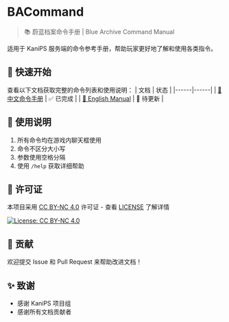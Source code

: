 # BACommand
> 📚 蔚蓝档案命令手册 | Blue Archive Command Manual

适用于 KaniPS 服务端的命令参考手册，帮助玩家更好地了解和使用各类指令。

## 🚀 快速开始

查看以下文档获取完整的命令列表和使用说明：
| 文档 | 状态 |
|------|------|
| [📝 中文命令手册](Command.md) | ✅ 已完成 |
| [📝 English Manual](Command_EN.md) | 🚧 待更新 |

## 📝 使用说明

1. 所有命令均在游戏内聊天框使用
2. 命令不区分大小写
3. 参数使用空格分隔
4. 使用 `/help` 获取详细帮助

## 📜 许可证

本项目采用 [CC BY-NC 4.0](LICENSE) 许可证 - 查看 [LICENSE](LICENSE) 了解详情

[![License: CC BY-NC 4.0](https://img.shields.io/badge/License-CC%20BY--NC%204.0-lightgrey.svg)](https://creativecommons.org/licenses/by-nc/4.0/)

## 🤝 贡献

欢迎提交 Issue 和 Pull Request 来帮助改进文档！

## ✨ 致谢

- 感谢 KaniPS 项目组
- 感谢所有文档贡献者
